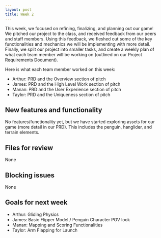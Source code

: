 ```yaml
---
layout: post
title: Week 2
---
```


This week, we focused on refining, finalizing, and planning out our game! We pitched our project to the class, and received feedback from our peers and staff members. Using this feedback, we fleshed out some of the key functionalities and mechanics we will be implementing with more detail. Finally, we split our project into smaller tasks, and create a weekly plan of what each team member will be working on (outlined on our Project Requirements Document). 

Here is what each team member worked on this week:
* Arthur: PRD and the Overview section of pitch
* James: PRD and the High Level Work section of pitch
* Manan: PRD and the User Experience section of pitch
* Taylor: PRD and the Uniqueness section of pitch

## New features and functionality
No features/functionality yet, but we have started exploring assets for our game (more detail in our PRD). This includes the penguin, hanglider, and terrain elements.  

## Files for review
None

## Blocking issues
None

## Goals for next week
* Arthur: Gliding Physics
* James: Basic Flipper Model / Penguin Character POV look
* Manan: Mapping and Scoring Functionalities
* Taylor: Arm Flapping for Launch